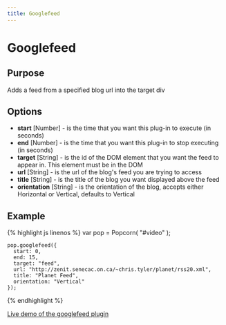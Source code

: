 ```yaml
---
title: Googlefeed
---
```

# Googlefeed #

## Purpose ##

Adds a feed from a specified blog url into the target div

## Options ##

* **start** \[Number\] -  is the time that you want this plug-in to execute (in seconds)
* **end** \[Number\] - is the time that you want this plug-in to stop executing (in seconds)
* **target** \[String\] - is the id of the DOM element that you want the feed to appear in. This element must be in the DOM
* **url** \[String\] - is the url of the blog's feed you are trying to access
* **title** \[String\] - is the title of the blog you want displayed above the feed
* **orientation** \[String\] - is the orientation of the blog, accepts either Horizontal or Vertical, defaults to Vertical

## Example ##

{% highlight js linenos %}
    var pop = Popcorn( "#video" );

    pop.googlefeed({
      start: 0,
      end: 15,
      target: "feed",
      url: "http://zenit.senecac.on.ca/~chris.tyler/planet/rss20.xml",
      title: "Planet Feed",
      orientation: "Vertical"
    });
{% endhighlight %}

[Live demo of the googlefeed plugin](http://jsfiddle.net/popcornjs/rZmL8/)
